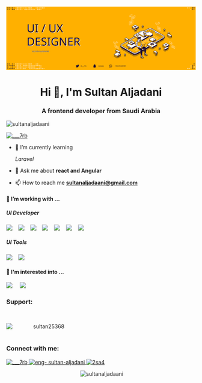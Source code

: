 ![Social banner for sultanaljadaani](https://github.com/sultanaljadaani/sultanaljadaani/blob/main/assets/banner-github.svg)
<h1 align="center">Hi 👋, I'm Sultan Aljadani</h1>
<h3 align="center">A frontend developer from Saudi Arabia</h3>

<p align="left"> <img src="https://komarev.com/ghpvc/?username=sultanaljadaani&label=Profile%20views&color=0e75b6&style=flat" alt="sultanaljadaani" /> </p>

<p align="left"> <a href="https://twitter.com/___7rb" target="blank"><img src="https://img.shields.io/twitter/follow/___7rb?logo=twitter&style=for-the-badge" alt="___7rb" /></a> </p>
 
- 🌱 I’m currently learning <p color="red"> *Laravel* </p>

- 💬 Ask me about **react and Angular**

- 📫 How to reach me **sultanaljadaani@gmail.com**


<h4>🔭  I’m working with ...  </h4>

<h5>UI Developer</h5>
<p >
  <img src="https://img.shields.io/badge/html5%20-%23e34f26.svg?&style=for-the-badge&logo=html5&logoColor=white" />
  &nbsp;&nbsp;
  <img src="https://img.shields.io/badge/CSS3-1572B6?&style=for-the-badge&logo=css3&logoColor=white" />
  &nbsp;&nbsp;
  <img src="https://img.shields.io/badge/JavaScript-F7DF1E?style=for-the-badge&logo=javascript&logoColor=black" />
  &nbsp;&nbsp;
  <img src="https://img.shields.io/badge/React-20232A?style=for-the-badge&logo=react&logoColor=61DAFB" />
  &nbsp;&nbsp;
  <img src="https://img.shields.io/badge/Bootstrap-563D7C?style=for-the-badge&logo=bootstrap&logoColor=white">
  &nbsp;&nbsp;
  <img src="https://img.shields.io/badge/sass%20-%23cc6699.svg?&style=for-the-badge&logo=sass&logoColor=white" />
  &nbsp;&nbsp;
  <img src="https://img.shields.io/badge/Sketch-F7B500?style=for-the-badge&logo=sketch&logoColor=white" />
  &nbsp;&nbsp;
 
</p>

<h5>UI Tools</h5>
<p>
 <img src="https://img.shields.io/badge/AdobeXD-FF61F6?style=for-the-badge&logo=AdobeXD&logoColor=49053A" />
 &nbsp;&nbsp;
 <img src="https://img.shields.io/badge/Figma-FF7262?style=for-the-badge&logo=Figma&logoColor=FFFFFF" />
 &nbsp;&nbsp;
</p>

<h4>🌱  I'm interested into  ...</h4>
<p >
 <img src="https://img.shields.io/badge/laravel%20-F05340.svg?&style=for-the-badge&logo=laravel&logoColor=white" /> 
 &nbsp;&nbsp;&nbsp;
 <img src="https://img.shields.io/badge/React_Native-20232A?style=for-the-badge&logo=react&logoColor=61DAFB" />
 &nbsp;&nbsp;&nbsp;
</p>


<h3 align="left">Support:</h3>

<br>
<p><a align="center" href="https://ko-fi.com/sultan25368"> <img align="left" src="https://cdn.ko-fi.com/cdn/kofi3.png?v=3" height="50" width="210" alt="sultan25368" /></a></p><br><br>

<h3 align="left">Connect with me:</h3>
<p align="left">
 <a href="https://twitter.com/___7rb" target="blank">
   <img align="center" src="https://raw.githubusercontent.com/rahuldkjain/github-profile-readme-generator/master/src/images/icons/Social/twitter.svg" alt="___7rb"        height="30" width="40" />
 </a>
 <a href="https://sa.linkedin.com/in/eng-sultan-aljadani-b89198147?trk=people-guest_people_search-card" target="blank">
   <img align="center" src="https://raw.githubusercontent.com/rahuldkjain/github-profile-readme-generator/master/src/images/icons/Social/linked-in-alt.svg" alt="eng-       sultan-aljadani" height="30" width="40" />
 </a>
<a href="https://instagram.com/2sa4" target="blank"><img align="center" src="https://raw.githubusercontent.com/rahuldkjain/github-profile-readme-generator/master/src/images/icons/Social/instagram.svg" alt="2sa4" height="30" width="40" /></a>
</p>

<div align="center">&nbsp;<img src="https://github-readme-stats.vercel.app/api?username=sultanaljadaani&theme=dark&show_icons=true&locale=en" alt="sultanaljadaani" /></div>
